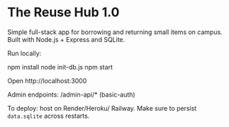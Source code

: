 # The Reuse Hub 1.0

Simple full-stack app for borrowing and returning small items on campus. Built with Node.js + Express and SQLite.

Run locally:

  npm install
  node init-db.js
  npm start

Open http://localhost:3000

Admin endpoints: /admin-api/* (basic-auth)


To deploy: host on Render/Heroku/ Railway. Make sure to persist `data.sqlite` across restarts.

